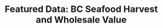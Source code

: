 ---
layout: visualization
title:  'Featured Data: BC Seafood Harvest and Wholesale Value'
published:   true
source:
  name: BC Data Catalogue
  url: https://catalogue.data.gov.bc.ca/dataset/77048b84-b7b0-40e0-abe6-a8650a1afef6
iframe_url: "../extra/vis2/"
order: 1
---